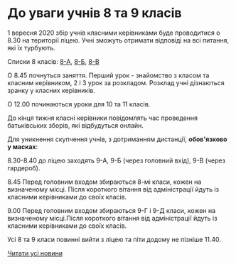 # До уваги учнів 8 та 9 класів

1 вересня 2020 збір учнів класними керівниками буде проводитися о 8.30 на території ліцею. Учні зможуть отримати відповіді на всі питання, які їх турбують.

Списки 8 класів: [8-А](/files/blog/до-уваги-учнів-8-та-9-класів/8а.pdf), [8-Б](/files/blog/до-уваги-учнів-8-та-9-класів/8б.pdf), [8-В](/files/blog/до-уваги-учнів-8-та-9-класів/8в.pdf)

О 8.45 почнуться заняття. Перший урок - знайомство з класом та класним керівником, 2 і 3 урок за розкладом. Розклад учні дізнаються зранку у класних керівників.

О 12.00 починаються уроки для 10 та 11 класів.

До кінця тижня класні керівники повідомлять час проведення батьківських зборів, які відбудуться онлайн.

Для уникнення скупчення учнів, з дотриманням дистанції, **обов'язково у масках**:

8.30-8.40 до ліцею заходять 9-А, 9-Б (через головний вхід), 9-В (через гардероб).

8.45 Перед головним входом збираються 8-мі класи, кожен на визначеному місці. Після короткого вітання від адміністрації йдуть із класними керівниками до своїх класів.

9.00 Перед головним входом збираються 9-Г і 9-Д класи, кожен на визначеному місці.Після короткого вітання від адміністрації йдуть із класними керівниками до своїх класів.

Усі 8 та 9 класи повинні вийти з ліцею та піти додому не пізніше 11.40.


[Читати усі новини](/news)

